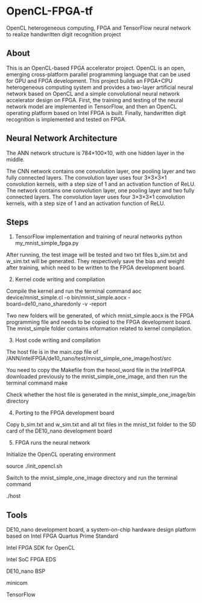# OpenCL-FPGA-tf
OpenCL heterogeneous computing, FPGA and TensorFlow neural network to realize handwritten digit recognition project
## About
This is an OpenCL-based FPGA accelerator project. OpenCL is an open, emerging cross-platform parallel programming language that can be used for GPU and FPGA development. This project builds an FPGA+CPU heterogeneous computing system and provides a two-layer artificial neural network based on OpenCL and a simple convolutional neural network accelerator design on FPGA. First, the training and testing of the neural network model are implemented in TensorFlow, and then an OpenCL operating platform based on Intel FPGA is built. Finally, handwritten digit recognition is implemented and tested on FPGA.
## Neural Network Architecture
The ANN network structure is 784×100×10, with one hidden layer in the middle.

The CNN network contains one convolution layer, one pooling layer and two fully connected layers. The convolution layer uses four 3×3×3×1 convolution kernels, with a step size of 1 and an activation function of ReLU. The network contains one convolution layer, one pooling layer and two fully connected layers. The convolution layer uses four 3×3×3×1 convolution kernels, with a step size of 1 and an activation function of ReLU.
## Steps
1. TensorFlow implementation and training of neural networks
python my_mnist_simple_fpga.py

After running, the test image will be tested and two txt files b_sim.txt and w_sim.txt will be generated. They respectively save the bias and weight after training, which need to be written to the FPGA development board.

2. Kernel code writing and compilation

Compile the kernel and run the terminal command aoc device/mnist_simple.cl -o bin/mnist_simple.aocx -board=de10_nano_sharedonly -v -report

Two new folders will be generated, of which mnist_simple.aocx is the FPGA programming file and needs to be copied to the FPGA development board. The mnist_simple folder contains information related to kernel compilation.

3. Host code writing and compilation

The host file is in the main.cpp file of /ANN/intelFPGA/de10_nano/test/mnist_simple_one_image/host/src

You need to copy the Makefile from the heool_word file in the IntelFPGA downloaded previously to the mnist_simple_one_image, and then run the terminal command make

Check whether the host file is generated in the mnist_simple_one_image/bin directory

4. Porting to the FPGA development board

Copy b_sim.txt and w_sim.txt and all txt files in the mnist_txt folder to the SD card of the DE10_nano development board

5. FPGA runs the neural network

Initialize the OpenCL operating environment

source ./init_opencl.sh

Switch to the mnist_simple_one_image directory and run the terminal command

./host
## Tools
DE10_nano development board, a system-on-chip hardware design platform based on Intel FPGA
Quartus Prime Standard

Intel FPGA SDK for OpenCL

Intel SoC FPGA EDS

DE10_nano BSP

minicom

TensorFlow
